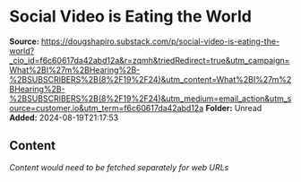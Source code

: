 # Social Video is Eating the World

**Source:** https://dougshapiro.substack.com/p/social-video-is-eating-the-world?_cio_id=f6c60617da42abd12a&r=zqmh&triedRedirect=true&utm_campaign=What%2BI%27m%2BHearing%2B-%2BSUBSCRIBERS%2B(8%2F19%2F24)&utm_content=What%2BI%27m%2BHearing%2B-%2BSUBSCRIBERS%2B(8%2F19%2F24)&utm_medium=email_action&utm_source=customer.io&utm_term=f6c60617da42abd12a
**Folder:** Unread
**Added:** 2024-08-19T21:17:53




## Content
*Content would need to be fetched separately for web URLs*

